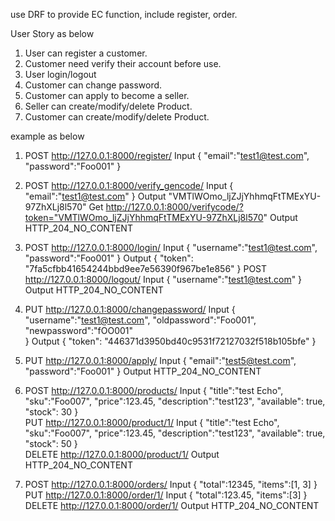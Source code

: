use DRF to provide EC function, include register, order.

User Story as below

1. User can register a customer.
2. Customer need verify their account before use.
3. User login/logout
4. Customer can change password.
5. Customer can apply to become a seller.
6. Seller can create/modify/delete Product.
7. Customer can create/modify/delete Product.

example as below
1.  POST http://127.0.0.1:8000/register/ 
    Input
	  {
		  "email":"test1@test.com",
		  "password":"Foo001"
	  }

2.  POST http://127.0.0.1:8000/verify_gencode/
    Input
    {
		  "email":"test1@test.com"
	  }
    Output
    "VMTlWOmo_ljZJjYhhmqFtTMExYU-97ZhXLj8l570"
    Get http://127.0.0.1:8000/verifycode/?token="VMTlWOmo_ljZJjYhhmqFtTMExYU-97ZhXLj8l570"
    Output HTTP_204_NO_CONTENT

3.  POST http://127.0.0.1:8000/login/
    Input
    {
		  "username":"test1@test.com",
		  "password":"Foo001"
	  }
    Output
    {
      "token": "7fa5cfbb41654244bbd9ee7e56390f967be1e856"
    }
    POST http://127.0.0.1:8000/logout/
    Input
    {
		  "username":"test1@test.com"
	  }
    Output HTTP_204_NO_CONTENT
4.  PUT http://127.0.0.1:8000/changepassword/
    Input
    {
		  "username":"test1@test.com",
		  "oldpassword":"Foo001",
		  "newpassword":"fOO001"		
	  }
    Output
    {
      "token": "446371d3950bd40c9531f72127032f518b105bfe"
    }
5.  PUT http://127.0.0.1:8000/apply/
    Input
    {
		  "email":"test5@test.com",
		  "password":"Foo001"
	  }
    Output HTTP_204_NO_CONTENT
6.  POST http://127.0.0.1:8000/products/
    Input
    {
		  "title":"test Echo",
		  "sku":"Foo007",
		  "price":123.45,
		  "description":"test123",
		  "available": true,
    	"stock": 30
	  }    
    PUT http://127.0.0.1:8000/product/1/
    Input
    {
		  "title":"test Echo",
		  "sku":"Foo007",
		  "price":123.45,
		  "description":"test123",
		  "available": true,
    	"stock": 50
	  }    
    DELETE http://127.0.0.1:8000/product/1/
    Output HTTP_204_NO_CONTENT
7.  POST http://127.0.0.1:8000/orders/
    Input
    {
		  "total":12345,
		  "items":[1, 3]
	  }
    PUT http://127.0.0.1:8000/order/1/
    Input
    {
		  "total":123.45,
		  "items":[3]
	  }
    DELETE http://127.0.0.1:8000/order/1/
    Output HTTP_204_NO_CONTENT
